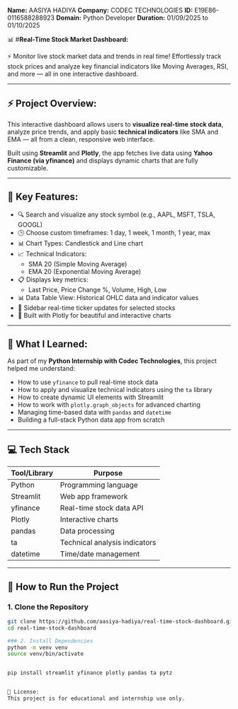 **Name:** AASIYA HADIYA
**Company:** CODEC TECHNOLOGIES
**ID:** E19E86-0116588288923
**Domain:** Python Developer
**Duration:** 01/09/2025 to 01/10/2025


📊 #**Real-Time Stock Market Dashboard:**

⚡ Monitor live stock market data and trends in real time!
Effortlessly track stock prices and analyze key financial indicators like Moving Averages, RSI, and more — all in one interactive dashboard.

--------------------------------------------------------------------------------------------------------------------------

## ⚡ Project Overview:

This interactive dashboard allows users to **visualize real-time stock data**, analyze price trends, and apply basic **technical indicators** like SMA and EMA — all from a clean, responsive web interface.

Built using **Streamlit** and **Plotly**, the app fetches live data using **Yahoo Finance (via yfinance)** and displays dynamic charts that are fully customizable.

-----------------------------------------------------------------------------

## 🎯 Key Features:

- 🔍 Search and visualize any stock symbol (e.g., AAPL, MSFT, TSLA, GOOGL)
- 🕒 Choose custom timeframes: 1 day, 1 week, 1 month, 1 year, max
- 📊 Chart Types: Candlestick and Line chart
- 📈 Technical Indicators:
  - SMA 20 (Simple Moving Average)
  - EMA 20 (Exponential Moving Average)
- 📋 Displays key metrics:
  - Last Price, Price Change %, Volume, High, Low
- 📊 Data Table View: Historical OHLC data and indicator values
- 📡 Sidebar real-time ticker updates for selected stocks
- 🎨 Built with Plotly for beautiful and interactive charts

---

## 🧠 What I Learned:

As part of my **Python Internship with Codec Technologies**, this project helped me understand:

- How to use `yfinance` to pull real-time stock data
- How to apply and visualize technical indicators using the `ta` library
- How to create dynamic UI elements with Streamlit
- How to work with `plotly.graph_objects` for advanced charting
- Managing time-based data with `pandas` and `datetime`
- Building a full-stack Python data app from scratch

---------------------------------------------------

## 💻 Tech Stack

| Tool/Library | Purpose                        |
|--------------|--------------------------------|
| Python       | Programming language           |
| Streamlit    | Web app framework              |
| yfinance     | Real-time stock data API       |
| Plotly       | Interactive charts             |
| pandas       | Data processing                |
| ta           | Technical analysis indicators  |
| datetime     | Time/date management           |

---------------------------------------------------

## 🚀 How to Run the Project

### 1. Clone the Repository

  ```bash
  git clone https://github.com/aasiya-hadiya/real-time-stock-dashboard.git
  cd real-time-stock-dashboard

### 2. Install Dependencies
  python -m venv venv
  source venv/bin/activate
  

  pip install streamlit yfinance plotly pandas ta pytz


📝 License:
  This project is for educational and internship use only.




  
